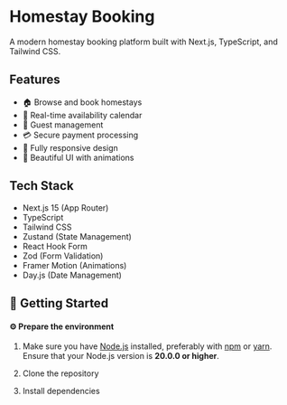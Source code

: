 # Homestay Booking

A modern homestay booking platform built with Next.js, TypeScript, and Tailwind CSS.

## Features

- 🏠 Browse and book homestays
- 📅 Real-time availability calendar
- 👥 Guest management
- 💳 Secure payment processing
- 📱 Fully responsive design
- 🎨 Beautiful UI with animations

## Tech Stack

- Next.js 15 (App Router)
- TypeScript
- Tailwind CSS
- Zustand (State Management)
- React Hook Form
- Zod (Form Validation)
- Framer Motion (Animations)
- Day.js (Date Management)

## 🚀 Getting Started

#### ⚙️ Prepare the environment

1. Make sure you have [Node.js](https://nodejs.org/) installed, preferably with [npm](https://www.npmjs.com/) or [yarn](https://yarnpkg.com/). Ensure that your Node.js version is **20.0.0 or higher**.

2. Clone the repository
3. Install dependencies
